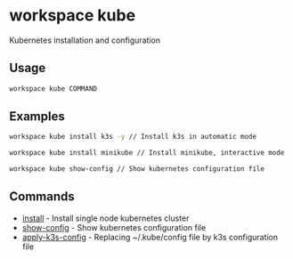 # workspace kube

Kubernetes installation and configuration

## Usage

```bash
workspace kube COMMAND
```

## Examples

```bash
workspace kube install k3s -y // Install k3s in automatic mode
```

```bash
workspace kube install minikube // Install minikube, interactive mode
```

```bash
workspace kube show-config // Show kubernetes configuration file
```

## Commands

- [install](workspace%20kube%20install) - Install single node kubernetes cluster
- [show-config](workspace%20kube%20show-config) - Show kubernetes configuration file
- [apply-k3s-config](workspace%20kube%20apply-k3s-config) - Replacing ~/.kube/config file by k3s configuration file


